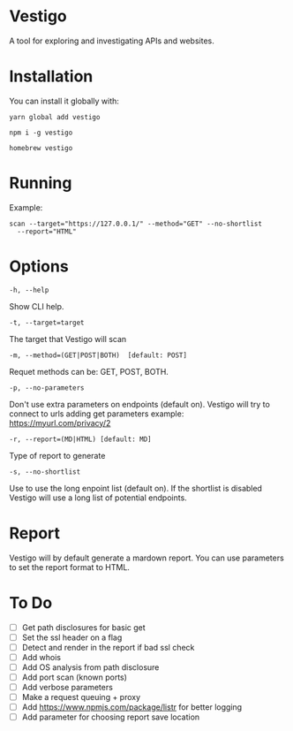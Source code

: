 # Vestigo
 
 A tool for exploring and investigating APIs and websites.

# Installation

You can install it globally with:

```
yarn global add vestigo
```

```
npm i -g vestigo
```

```
homebrew vestigo
```

# Running

Example:

```
scan --target="https://127.0.0.1/" --method="GET" --no-shortlist 
  --report="HTML"
```

# Options

```
-h, --help
```
Show CLI help.

```
-t, --target=target
```
The target that Vestigo will scan

```
-m, --method=(GET|POST|BOTH)  [default: POST]
```
Requet methods can be: GET, POST, BOTH.

```
-p, --no-parameters
```
Don't use extra parameters on endpoints (default on). Vestigo will try to connect to urls adding get parameters example: https://myurl.com/privacy/2

```
-r, --report=(MD|HTML) [default: MD]
```
Type of report to generate

```
-s, --no-shortlist
```
Use to use the long enpoint list (default on). If the shortlist is disabled Vestigo will use a long list of potential endpoints.

# Report

Vestigo will by default generate a mardown report. You can use parameters to set the report format to HTML.

# To Do

- [ ] Get path disclosures for basic get
- [ ] Set the ssl header on a flag
- [ ] Detect and render in the report if bad ssl check
- [ ] Add whois
- [ ] Add OS analysis from path disclosure
- [ ] Add port scan (known ports)
- [ ] Add verbose parameters
- [ ] Make a request queuing + proxy
- [ ] Add https://www.npmjs.com/package/listr for better logging
- [ ] Add parameter for choosing report save location
